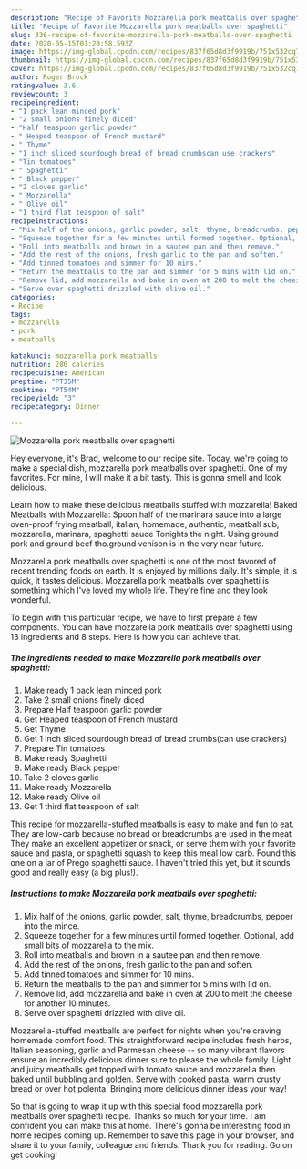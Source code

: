 ```yaml
---
description: "Recipe of Favorite Mozzarella pork meatballs over spaghetti"
title: "Recipe of Favorite Mozzarella pork meatballs over spaghetti"
slug: 336-recipe-of-favorite-mozzarella-pork-meatballs-over-spaghetti
date: 2020-05-15T01:20:58.593Z
image: https://img-global.cpcdn.com/recipes/837f65d8d3f9919b/751x532cq70/mozzarella-pork-meatballs-over-spaghetti-recipe-main-photo.jpg
thumbnail: https://img-global.cpcdn.com/recipes/837f65d8d3f9919b/751x532cq70/mozzarella-pork-meatballs-over-spaghetti-recipe-main-photo.jpg
cover: https://img-global.cpcdn.com/recipes/837f65d8d3f9919b/751x532cq70/mozzarella-pork-meatballs-over-spaghetti-recipe-main-photo.jpg
author: Roger Brock
ratingvalue: 3.6
reviewcount: 3
recipeingredient:
- "1 pack lean minced pork"
- "2 small onions finely diced"
- "Half teaspoon garlic powder"
- " Heaped teaspoon of French mustard"
- " Thyme"
- "1 inch sliced sourdough bread of bread crumbscan use crackers"
- "Tin tomatoes"
- " Spaghetti"
- " Black pepper"
- "2 cloves garlic"
- " Mozzarella"
- " Olive oil"
- "1 third flat teaspoon of salt"
recipeinstructions:
- "Mix half of the onions, garlic powder, salt, thyme, breadcrumbs, pepper into the mince."
- "Squeeze together for a few minutes until formed together. Optional, add small bits of mozzarella to the mix."
- "Roll into meatballs and brown in a sautee pan and then remove."
- "Add the rest of the onions, fresh garlic to the pan and soften."
- "Add tinned tomatoes and simmer for 10 mins."
- "Return the meatballs to the pan and simmer for 5 mins with lid on."
- "Remove lid, add mozzarella and bake in oven at 200 to melt the cheese for another 10 minutes."
- "Serve over spaghetti drizzled with olive oil."
categories:
- Recipe
tags:
- mozzarella
- pork
- meatballs

katakunci: mozzarella pork meatballs 
nutrition: 286 calories
recipecuisine: American
preptime: "PT35M"
cooktime: "PT54M"
recipeyield: "3"
recipecategory: Dinner

---
```



![Mozzarella pork meatballs over spaghetti](https://img-global.cpcdn.com/recipes/837f65d8d3f9919b/751x532cq70/mozzarella-pork-meatballs-over-spaghetti-recipe-main-photo.jpg)

Hey everyone, it's Brad, welcome to our recipe site. Today, we're going to make a special dish, mozzarella pork meatballs over spaghetti. One of my favorites. For mine, I will make it a bit tasty. This is gonna smell and look delicious.

Learn how to make these delicious meatballs stuffed with mozzarella! Baked Meatballs with Mozzarella: Spoon half of the marinara sauce into a large oven-proof frying meatball, italian, homemade, authentic, meatball sub, mozzarella, marinara, spaghetti sauce Tonights the night. Using ground pork and ground beef tho.ground venison is in the very near future.

Mozzarella pork meatballs over spaghetti is one of the most favored of recent trending foods on earth. It is enjoyed by millions daily. It's simple, it is quick, it tastes delicious. Mozzarella pork meatballs over spaghetti is something which I've loved my whole life. They're fine and they look wonderful.


To begin with this particular recipe, we have to first prepare a few components. You can have mozzarella pork meatballs over spaghetti using 13 ingredients and 8 steps. Here is how you can achieve that.

<!--inarticleads1-->

##### The ingredients needed to make Mozzarella pork meatballs over spaghetti:

1. Make ready 1 pack lean minced pork
1. Take 2 small onions finely diced
1. Prepare Half teaspoon garlic powder
1. Get  Heaped teaspoon of French mustard
1. Get  Thyme
1. Get 1 inch sliced sourdough bread of bread crumbs(can use crackers)
1. Prepare Tin tomatoes
1. Make ready  Spaghetti
1. Make ready  Black pepper
1. Take 2 cloves garlic
1. Make ready  Mozzarella
1. Make ready  Olive oil
1. Get 1 third flat teaspoon of salt


This recipe for mozzarella-stuffed meatballs is easy to make and fun to eat. They are low-carb because no bread or breadcrumbs are used in the meat They make an excellent appetizer or snack, or serve them with your favorite sauce and pasta, or spaghetti squash to keep this meal low carb. Found this one on a jar of Prego spaghetti sauce. I haven&#39;t tried this yet, but it sounds good and really easy (a big plus!). 

<!--inarticleads2-->

##### Instructions to make Mozzarella pork meatballs over spaghetti:

1. Mix half of the onions, garlic powder, salt, thyme, breadcrumbs, pepper into the mince.
1. Squeeze together for a few minutes until formed together. Optional, add small bits of mozzarella to the mix.
1. Roll into meatballs and brown in a sautee pan and then remove.
1. Add the rest of the onions, fresh garlic to the pan and soften.
1. Add tinned tomatoes and simmer for 10 mins.
1. Return the meatballs to the pan and simmer for 5 mins with lid on.
1. Remove lid, add mozzarella and bake in oven at 200 to melt the cheese for another 10 minutes.
1. Serve over spaghetti drizzled with olive oil.


Mozzarella-stuffed meatballs are perfect for nights when you&#39;re craving homemade comfort food. This straightforward recipe includes fresh herbs, Italian seasoning, garlic and Parmesan cheese -- so many vibrant flavors ensure an incredibly delicious dinner sure to please the whole family. Light and juicy meatballs get topped with tomato sauce and mozzarella then baked until bubbling and golden. Serve with cooked pasta, warm crusty bread or over hot polenta. Bringing more delicious dinner ideas your way! 

So that is going to wrap it up with this special food mozzarella pork meatballs over spaghetti recipe. Thanks so much for your time. I am confident you can make this at home. There's gonna be interesting food in home recipes coming up. Remember to save this page in your browser, and share it to your family, colleague and friends. Thank you for reading. Go on get cooking!

